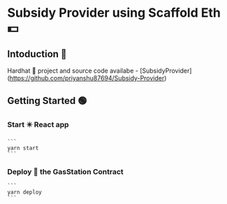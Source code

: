 # Subsidy Provider using Scaffold Eth 💵

## Intoduction 💁
Hardhat 👷 project and source code availabe - [SubsidyProvider] (https://github.com/priyanshu87694/Subsidy-Provider)

## Getting Started 🟢

### Start ✴️ React app
    ```
    yarn start
    ```

### Deploy 📡 the GasStation Contract
    ```
    yarn deploy
    ```